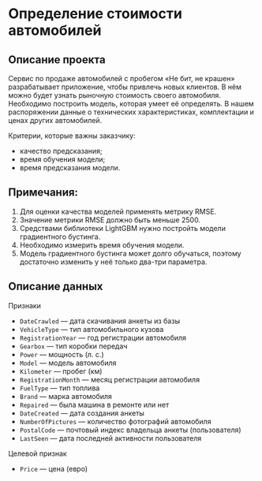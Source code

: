 # Определение стоимости автомобилей

## Описание проекта
Сервис по продаже автомобилей с пробегом «Не бит, не крашен» разрабатывает приложение, чтобы привлечь новых клиентов. В нём можно будет узнать рыночную стоимость своего автомобиля. 
Необходимо построить модель, которая умеет её определять. В нашем распоряжении данные о технических характеристиках, комплектации и ценах других автомобилей.

Критерии, которые важны заказчику:
- качество предсказания;
- время обучения модели;
- время предсказания модели.

## Примечания:
1. Для оценки качества моделей применять метрику RMSE.
2. Значение метрики RMSE должно быть меньше 2500.
3. Средствами библиотеки LightGBM нужно постройть модели градиентного бустинга.
4. Необходимо измерить время обучения модели.
5. Модель градиентного бустинга может долго обучаться, поэтому достаточно изменить у неё только два-три параметра.

## Описание данных
Признаки
- `DateCrawled` — дата скачивания анкеты из базы
- `VehicleType` — тип автомобильного кузова
- `RegistrationYear` — год регистрации автомобиля
- `Gearbox` — тип коробки передач
- `Power` — мощность (л. с.)
- `Model` — модель автомобиля
- `Kilometer` — пробег (км)
- `RegistrationMonth` — месяц регистрации автомобиля
- `FuelType` — тип топлива
- `Brand` — марка автомобиля
- `Repaired` — была машина в ремонте или нет
- `DateCreated` — дата создания анкеты
- `NumberOfPictures` — количество фотографий автомобиля
- `PostalCode` — почтовый индекс владельца анкеты (пользователя)
- `LastSeen` — дата последней активности пользователя

Целевой признак
- `Price` — цена (евро)